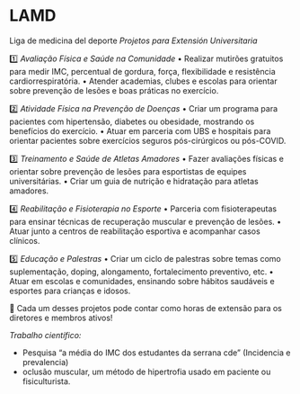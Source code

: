 # LAMD
Liga de medicina del deporte
*Projetos para Extensión Universitaria*

1️⃣ *Avaliação Física e Saúde na Comunidade*
	•	Realizar mutirões gratuitos para medir IMC, percentual de gordura, força, flexibilidade e resistência cardiorrespiratória.
	•	Atender academias, clubes e escolas para orientar sobre prevenção de lesões e boas práticas no exercício.

2️⃣ *Atividade Física na Prevenção de Doenças*
	•	Criar um programa para pacientes com hipertensão, diabetes ou obesidade, mostrando os benefícios do exercício.
	•	Atuar em parceria com UBS e hospitais para orientar pacientes sobre exercícios seguros pós-cirúrgicos ou pós-COVID.

3️⃣ *Treinamento e Saúde de Atletas Amadores*
	•	Fazer avaliações físicas e orientar sobre prevenção de lesões para esportistas de equipes universitárias.
	•	Criar um guia de nutrição e hidratação para atletas amadores.

4️⃣ *Reabilitação e Fisioterapia no Esporte*
	•	Parceria com fisioterapeutas para ensinar técnicas de recuperação muscular e prevenção de lesões.
	•	Atuar junto a centros de reabilitação esportiva e acompanhar casos clínicos.

5️⃣ *Educação e Palestras*
	•	Criar um ciclo de palestras sobre temas como suplementação, doping, alongamento, fortalecimento preventivo, etc.
	•	Atuar em escolas e comunidades, ensinando sobre hábitos saudáveis e esportes para crianças e idosos.

📌 Cada um desses projetos pode contar como horas de extensão para os diretores e membros ativos!

*Trabalho científico:* 
- Pesquisa “a média do IMC dos estudantes da serrana cde” (Incidencia e prevalencia)
- ⁠oclusão muscular, um método de hipertrofia usado em paciente ou fisiculturista.
